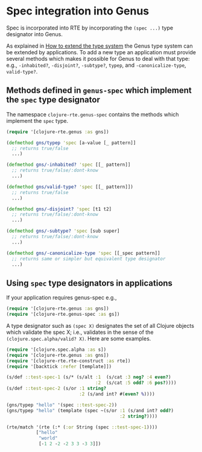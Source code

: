 <!--
 Copyright (c) 2020 EPITA Research and Development Laboratory

 Permission is hereby granted, free of charge, to any person obtaining
 a copy of this software and associated documentation
 files (the "Software"), to deal in the Software without restriction,
 including without limitation the rights to use, copy, modify, merge,
 publish, distribute, sublicense, and/or sell copies of the Software,
 and to permit persons to whom the Software is furnished to do so,
 subject to the following conditions:

 The above copyright notice and this permission notice shall be
 included in all copies or substantial portions of the Software.

 THE SOFTWARE IS PROVIDED "AS IS", WITHOUT WARRANTY OF ANY KIND,
 EXPRESS OR IMPLIED, INCLUDING BUT NOT LIMITED TO THE WARRANTIES OF
 MERCHANTABILITY, FITNESS FOR A PARTICULAR PURPOSE AND
 NONINFRINGEMENT. IN NO EVENT SHALL THE AUTHORS OR COPYRIGHT HOLDERS BE
 LIABLE FOR ANY CLAIM, DAMAGES OR OTHER LIABILITY, WHETHER IN AN ACTION
 OF CONTRACT, TORT OR OTHERWISE, ARISING FROM, OUT OF OR IN CONNECTION
 WITH THE SOFTWARE OR THE USE OR OTHER DEALINGS IN THE SOFTWARE.
-->

# Spec integration into Genus

Spec is incorporated into RTE by incorporating the `(spec ...)` type designator
into Genus.


As explained in [How to extend the type system](doc/genus.md#how-to-extend-the-type-system)
the Genus type system can be extended by applications.  To add a new type
an application must provide several methods which makes it possible for Genus
to deal with that type: e.g., 
`-inhabited?`, `-disjoint?`, `-subtype?`, `typep`, and `-canonicalize-type`, `valid-type?`.


## Methods defined in `genus-spec` which implement the `spec` type designator

The namespace `clojure-rte.genus-spec` contains the methods which implement the `spec`
type.

```clojure
(require '[clojure-rte.genus :as gns])

(defmethod gns/typep 'spec [a-value [_ pattern]]
  ;; returns true/false
  ...)

(defmethod gns/-inhabited? 'spec [[_ pattern]]
  ;; returns true/false/:dont-know
  ...)

(defmethod gns/valid-type? 'spec [[_ pattern]])
  ;; returns true/false
  ...)

(defmethod gns/-disjoint? 'spec [t1 t2]
  ;; returns true/false/:dont-know
  ...)

(defmethod gns/-subtype? 'spec [sub super]
  ;; returns true/false/:dont-know
  ...)

(defmethod gns/-canonicalize-type 'spec [[_spec pattern]]
  ;; returns same or simpler but equivalent type designator
  ...)
```

## Using `spec` type designators in applications


If your application requires genus-spec e.g.,
```clojure
(require '[clojure-rte.genus :as gns])
(require '[clojure-rte.genus-spec :as gs])
```

A type designator such as `(spec X)` designates the set of all Clojure
objects which validate the spec X; i.e., validates in the sense of the
`(clojure.spec.alpha/valid? X)`.  Here are some examples.

```clojure
(require '[clojure.spec.alpha :as s])
(require '[clojure-rte.genus :as gns])
(require '[clojure-rte.rte-construct :as rte])
(require '[backtick :refer [template]])

(s/def ::test-spec-1 (s/* (s/alt :1  (s/cat :3 neg? :4 even?)  
                                 :2  (s/cat :5 odd? :6 pos?))))
(s/def ::test-spec-2 (s/or :1 string?
                           :2 (s/and int? #(even? %))))

(gns/typep "hello" '(spec ::test-spec-2))
(gns/typep "hello" (template (spec ~(s/or :1 (s/and int? odd?)
                                          :2 string?))))

(rte/match '(rte (:* (:or String (spec ::test-spec-1))))
           ["hello"
            "world"
            [-1 2 -2 -2 3 3 -3 3]])
```


<!--  LocalWords:  RTE rte pos clojure
 -->
